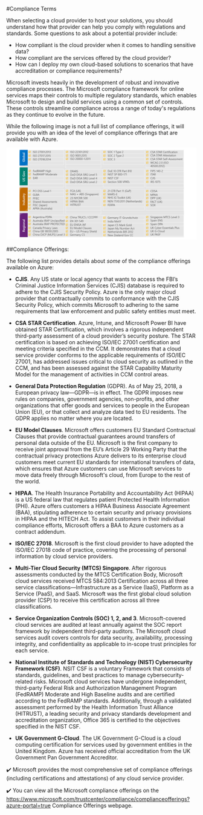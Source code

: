 #Compliance Terms

When selecting a cloud provider to host your solutions, you should understand how that provider can help you comply with regulations and standards. Some questions to ask about a potential provider include:

+ How compliant is the cloud provider when it comes to handling sensitive data?
+ How compliant are the services offered by the cloud provider?
+ How can I deploy my own cloud-based solutions to scenarios that have accreditation or compliance requirements?

Microsoft invests heavily in the development of robust and innovative compliance processes. The Microsoft compliance framework for online services maps their controls to multiple regulatory standards, which enables Microsoft to design and build services using a common set of controls. These controls streamline compliance across a range of today's regulations as they continue to evolve in the future.

While the following image is not a full list of compliance offerings, it will provide you with an idea of the level of compliance offerings that are available with Azure.

![Screenshot of some of the Azure compliance offerings grouped under categories of Global, US Gov, Industry, and Regional. ](../media/compliance-matrix01.png)

##Compliance Offerings:

The following list provides details about *some* of the compliance offerings available on Azure: 

+ **CJIS**. Any US state or local agency that wants to access the FBI’s Criminal Justice Information Services (CJIS) database is required to adhere to the CJIS Security Policy. Azure is the only major cloud provider that contractually commits to conformance with the CJIS Security Policy, which commits Microsoft to adhering to the same requirements that law enforcement and public safety entities must meet.

+ **CSA STAR Certification**. Azure, Intune, and Microsoft Power BI have obtained STAR Certification, which involves a rigorous independent third-party assessment of a cloud provider’s security posture. The STAR certification is based on achieving ISO/IEC 27001 certification and meeting criteria specified in the CCM. It demonstrates that a cloud service provider conforms to the applicable requirements of ISO/IEC 27001, has addressed issues critical to cloud security as outlined in the CCM, and has been assessed against the STAR Capability Maturity Model for the management of activities in CCM control areas.

+ **General Data Protection Regulation** (GDPR). As of May 25, 2018, a European privacy law—GDPR—is in effect. The GDPR imposes new rules on companies, government agencies, non-profits, and other organizations that offer goods and services to people in the European Union (EU), or that collect and analyze data tied to EU residents. The GDPR applies no matter where you are located.

+ **EU Model Clauses**. Microsoft offers customers EU Standard Contractual Clauses that provide contractual guarantees around transfers of personal data outside of the EU. Microsoft is the first company to receive joint approval from the EU’s Article 29 Working Party that the contractual privacy protections Azure delivers to its enterprise cloud customers meet current EU standards for international transfers of data, which ensures that Azure customers can use Microsoft services to move data freely through Microsoft's cloud, from Europe to the rest of the world.

+ **HIPAA**. The Health Insurance Portability and Accountability Act (HIPAA) is a US federal law that regulates patient Protected Health Information (PHI). Azure offers customers a HIPAA Business Associate Agreement (BAA), stipulating adherence to certain security and privacy provisions in HIPAA and the HITECH Act. To assist customers in their individual compliance efforts, Microsoft offers a BAA to Azure customers as a contract addendum.

+ **ISO/IEC 27018**. Microsoft is the first cloud provider to have adopted the ISO/IEC 27018 code of practice, covering the processing of personal information by cloud service providers.

+ **Multi-Tier Cloud Security (MTCS) Singapore**. After rigorous assessments conducted by the MTCS Certification Body, Microsoft cloud services received MTCS 584:2013 Certification across all three service classifications—Infrastructure as a Service (IaaS), Platform as a Service (PaaS), and SaaS. Microsoft was the first global cloud solution provider (CSP) to receive this certification across all three classifications.

+ **Service Organization Controls (SOC) 1, 2, and 3**. Microsoft-covered cloud services are audited at least annually against the SOC report framework by independent third-party auditors. The Microsoft cloud services audit covers controls for data security, availability, processing integrity, and confidentiality as applicable to in-scope trust principles for each service.

+ **National Institute of Standards and Technology (NIST) Cybersecurity Framework (CSF)**. NSIT CSF is a voluntary Framework that consists of standards, guidelines, and best practices to manage cybersecurity-related risks. Microsoft cloud services have undergone independent, third-party Federal Risk and Authorization Management Program (FedRAMP) Moderate and High Baseline audits and are certified according to the FedRAMP standards. Additionally, through a validated assessment performed by the Health Information Trust Alliance (HITRUST), a leading security and privacy standards development and accreditation organization, Office 365 is certified to the objectives specified in the NIST CSF.

+ **UK Government G-Cloud**. The UK Government G-Cloud is a cloud computing certification for services used by government entities in the United Kingdom. Azure has received official accreditation from the UK Government Pan Government Accreditor.

✔️ Microsoft provides the most comprehensive set of compliance offerings (including certifications and attestations) of any cloud service provider.



✔️ You can view all the Microsoft compliance offerings on the https://www.microsoft.com/trustcenter/compliance/complianceofferings?azure-portal=true Compliance Offerings webpage.
